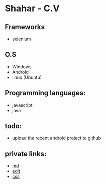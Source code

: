 Shahar - C.V
=====

Frameworks
-----
- selenium

O.S
------
- Windows
- Android
- linux (Ubuntu)

Programming languages:
-----
- javascript
- java




todo:
-----
- upload the recent android project to github


private links:
-------
- [md](http://gitbookio.gitbooks.io/markdown/)
- [edit](https://github.com/amanecer2/amanecer2.github.io/edit/master/README.md)
- [css](https://github.com/amanecer2/amanecer2.github.io/generated_pages/new)
